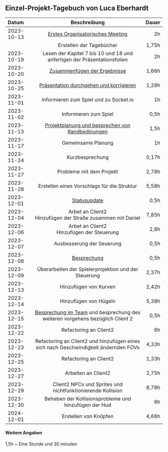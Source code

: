 ## Einzel-Projekt-Tagebuch von Luca Eberhardt

**Datum** | **Beschreibung** | **Dauer**
:---|:---:|---:
2023-10-13 | [Erstes Organisatorisches Meeting](../Projekt-Dokumentation/Eintrag01.md) | 2h
 | | Erstellen der Tagebücher | 1,75h
2023-10-19 | Lesen der Kapitel 7 bis 10 und 18 und anfertigen der Präsentationsfolien | 2h
2023-10-20 | [Zusammenfügen der Ergebnisse](../Projekt-Dokumentation/Eintrag02.md) | 1,66h
2023-10-25 | [Präsentation durchgehen und korrigieren](../Projekt-Dokumentation/Eintrag03.md) | 1,28h
2023-11-01 | Informieren zum Spiel und zu Socket.io | 1h
2023-11-02 | Informieren zum Spiel | 0,5h
2023-11-13 | [Projektplanung und besprechen von Randbedinungen](../Projekt-Dokumentation/Eintrag04.md) | 1,5h
2023-11-17 | Gemeinsame Planung | 1h
2023-11-24 | Kurzbesprechung | 0,17h
2023-11-27 | Probleme mit dem Projekt | 2,78h
2023-11-28 | Erstellen eines Vorschlags für die Struktur | 5,58h
2023-12-01 | [Statusupdate](../Projekt-Dokumentation/Eintrag05.md) | 0,5h
2023-12-04 | Arbet an Client2 </br> Hinzufügen der Straße zusammen mit Daniel | 7,85h
2023-12-06 | Arbet an Client2 </br> Hinzufügen der Steuerung | 2,8h
2023-12-07 | Ausbesserung der Seuerung | 0,5h
2023-12-08 | [Besprechung](../Projekt-Dokumentation/Eintrag06.md) | 0,5h
2023-12-09 | Überarbeiten der Spielerprojektion und der Steuerung | 2,37h
2023-12-13 | Hinzufügen von Kurven | 2,42h
2023-12-14 | Hinzufügen von Hügeln | 5,38h
2023-12-15 | [Besprechung im Team](../Projekt-Dokumentation/Eintrag07.md) und besprechung des weiteren vorgehens bezüglich Client 2 | 0,5h
2023-12-22 | Refactoring an Client2 | 6h
2023-12-23 | Refactoring an Client2 und hinzufügen eines sich nach Geschwindigkeit ändernden FOVs | 4,33h
2023-12-25 | Refactoring an Client2 | 1,33h
2023-12-27 | Arbeiten an Client2 | 2,75h
2023-12-29 | Client2 NPCs und Sprites und nichtfunktionierende Kollision | 8,78h
2023-12-30 | Beheben der Kollisionsprobleme und hinzufügen der Hud | 6h
2024-12-01 | Erstellen von Knöpfen | 4,66h

#### Weitere Angaben
1,5h ~ Eine Stunde und 30 minuten